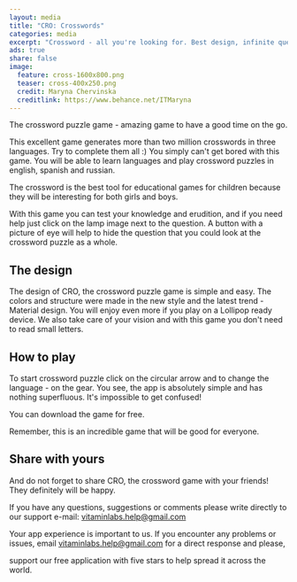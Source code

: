 ```yaml
---
layout: media
title: "CRO: Crosswords"
categories: media
excerpt: "Crossword - all you're looking for. Best design, infinite questions, super game."
ads: true
share: false
image:
  feature: cross-1600x800.png
  teaser: cross-400x250.png
  credit: Maryna Chervinska
  creditlink: https://www.behance.net/ITMaryna
---
```


The crossword puzzle game - amazing game to have a good time on the go.

This excellent game generates more than two million crosswords in three languages. Try to complete them all :) You simply can't get bored with this game. You will be able to learn languages and play crossword puzzles in english, spanish and russian.

The crossword is the best tool for educational games for children because they will be interesting for both girls and boys.

With this game you can test your knowledge and erudition, and if you need help just click on the lamp image next to the question. A button with a picture of eye will help to hide the question that you could look at the crossword puzzle as a whole.

## The design

The design of CRO, the crossword puzzle game is simple and easy. The colors and structure were made in the new style and the latest trend - Material design. You will enjoy even more if you play on a Lollipop ready device. We also take care of your vision and with this game you don't need to read small letters. 

## How to play
To start crossword puzzle click on the circular arrow and to change the language - on the gear. You see, the app is absolutely simple and has nothing superfluous. It's impossible to get confused!

You can download the game for free.

Remember, this is an incredible game that will be good for everyone.

## Share with yours

And do not forget to share CRO, the crossword game with your friends! They definitely will be happy.

If you have any questions, suggestions or comments please write directly to our support e-mail:
vitaminlabs.help@gmail.com

Your app experience is important to us. If you encounter any problems or issues, email vitaminlabs.help@gmail.com for a direct response and please, 

support our free application with five stars to help spread it across the world.

